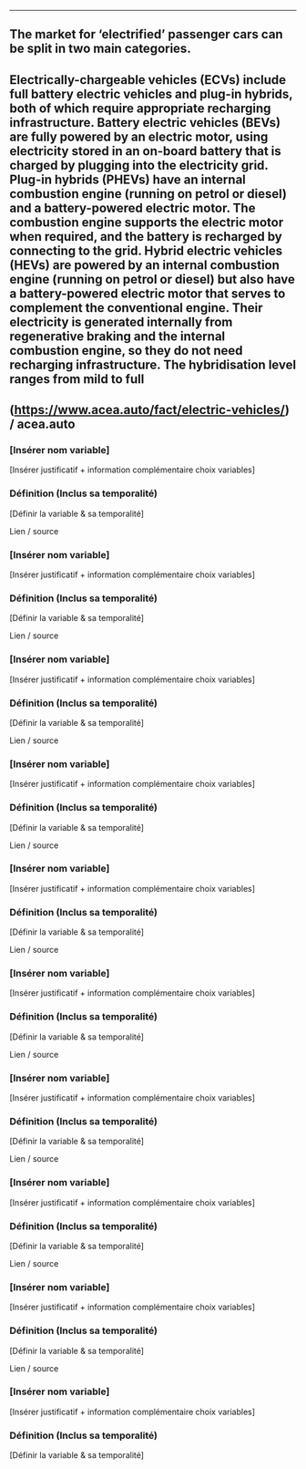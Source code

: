 
-----------------------------------------------------------------------------------------------------------------------------------------------------
The market for ‘electrified’ passenger cars can be split in two main categories.
-----------------------------------------------------------------------------------------------------------------------------------------------------
Electrically-chargeable vehicles (ECVs) include full battery electric vehicles and plug-in hybrids, both of which require appropriate recharging infrastructure.
Battery electric vehicles (BEVs) are fully powered by an electric motor, using electricity stored in an on-board battery that is charged by plugging into the electricity grid.
Plug-in hybrids (PHEVs) have an internal combustion engine (running on petrol or diesel) and a battery-powered electric motor. The combustion engine supports the electric motor when required, and the battery is recharged by connecting to the grid.
Hybrid electric vehicles (HEVs) are powered by an internal combustion engine (running on petrol or diesel) but also have a battery-powered electric motor that serves to complement the conventional engine. Their electricity is generated internally from regenerative braking and the internal combustion engine, so they do not need recharging infrastructure. The hybridisation level ranges from mild to full
-----------------------------------------------------------------------------------------------------------------------------------------------------
(https://www.acea.auto/fact/electric-vehicles/) / acea.auto
-----------------------------------------------------------------------------------------------------------------------------------------------------

### [Insérer nom variable]
[Insérer justificatif + information complémentaire choix variables]
### Définition (Inclus sa temporalité)
[Définir la variable & sa temporalité]

Lien / source
### [Insérer nom variable]
[Insérer justificatif + information complémentaire choix variables]
### Définition (Inclus sa temporalité)
[Définir la variable & sa temporalité]

Lien / source
### [Insérer nom variable]
[Insérer justificatif + information complémentaire choix variables]
### Définition (Inclus sa temporalité)
[Définir la variable & sa temporalité]

Lien / source
### [Insérer nom variable]
[Insérer justificatif + information complémentaire choix variables]
### Définition (Inclus sa temporalité)
[Définir la variable & sa temporalité]

Lien / source
### [Insérer nom variable]
[Insérer justificatif + information complémentaire choix variables]
### Définition (Inclus sa temporalité)
[Définir la variable & sa temporalité]

Lien / source
### [Insérer nom variable]
[Insérer justificatif + information complémentaire choix variables]
### Définition (Inclus sa temporalité)
[Définir la variable & sa temporalité]

Lien / source
### [Insérer nom variable]
[Insérer justificatif + information complémentaire choix variables]
### Définition (Inclus sa temporalité)
[Définir la variable & sa temporalité]

Lien / source
### [Insérer nom variable]
[Insérer justificatif + information complémentaire choix variables]
### Définition (Inclus sa temporalité)
[Définir la variable & sa temporalité]

Lien / source
### [Insérer nom variable]
[Insérer justificatif + information complémentaire choix variables]
### Définition (Inclus sa temporalité)
[Définir la variable & sa temporalité]

Lien / source
### [Insérer nom variable]
[Insérer justificatif + information complémentaire choix variables]
### Définition (Inclus sa temporalité)
[Définir la variable & sa temporalité]

